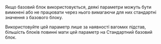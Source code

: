 Якщо базовий блок використовується, деякі параметри можуть бути вимкнені або не працювати через нього вимагаючи для них стандартні значення з базового блоку.

Використовуйте цей параметр лише за наявності вагомих підстав, більшість блоків повинні мати цей параметр на Стандартний базовий блок.